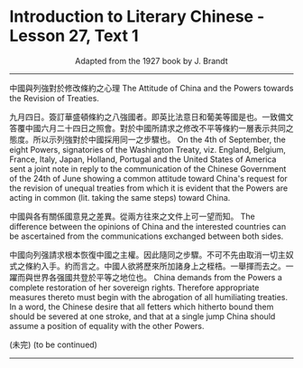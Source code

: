 # Introduction to Literary Chinese - Lesson 27, Text 1

<center>Adapted from the 1927 book by J. Brandt</center>

<!-- 中國與列強對於修改條約之心理

九月四日簽訂華盛頓條約之八強國者即英比法意
日和葡美等國是也一致備文答覆中國六月二十四
日之照會對於中國所請求之修改不平等條約一層
表示共同之態度所以示列強對於中國採用同一之
步驟也中國與各有關係國意見之差異從兩方往來
之文件上可一望而知中國向列强請求根本恢復中
國之主權因此隨同之步驟不可不先由取消一切主
奴式之條約入手約而言之中國人欲將歷來所加諸
身上之桎梏一舉揮而去之一躍而與世界各强國共
登於平等之地位也(未完)

 -->

<!-- 中國與列強對於修改條約之心理

九月四日。簽訂華盛頓條約之八強國者。即英比法意
日和葡美等國是也。一致備文答覆中國六月二十四
日之照會。對於中國所請求之修改不平等條約一層
表示共同之態度。所以示列強對於中國採用同一之
步驟也。中國與各有關係國意見之差異。從兩方往來
之文件上可一望而知。中國向列强請求根本恢復中
國之主權。因此隨同之步驟。不可不先由取消一切主
奴式之條約入手。約而言之。中國人欲將歷來所加諸
身上之桎梏。一舉揮而去之。一躍而與世界各强國共
登於平等之地位也。(未完)

 -->

 <!--
 
中國與列強對於修改條約之心理

九月四日。簽訂華盛頓條約之八強國者。即英比法意日和葡美等國是也。一致備文答覆中國六月二十四日之照會。對於中國所請求之修改不平等條約一層表示共同之態度。所以示列強對於中國採用同一之步驟也。中國與各有關係國意見之差異。從兩方往來之文件上可一望而知。中國向列强請求根本恢復中國之主權。因此隨同之步驟。不可不先由取消一切主奴式之條約入手。約而言之。中國人欲將歷來所加諸身上之桎梏。一舉揮而去之。一躍而與世界各强國共登於平等之地位也。(未完)
 >

-->

<!-- THE ATTITUDE OF CHINA AND THE POWERS TOWARDS THE REVISION OF TREATIES. On the 4th of September the eight Powers, signatories of the Washington Treaty, viz. England, Belgium, France, Italy, Japan, Holland, Portugal and the United States of America sent a joint note in reply to the communication of the Chinese Government of the 24th of June showing a common attitude toward China's request for the revision of unequal treaties from which it is evident that the Powers are acting in common (lit. taking the same steps) toward China. The difference (差異) between the opinions of China and the interested countries (各有關係國) can be ascertained from the communications exchanged (往來) between both sides(兩方).China demands from the Powers a complete restoration(根本恢復) of her sovereign rights. There- fore(因此) appropriate measures thereto must begin with the abrogation of all humiliating treaties. In a word, the Chinese desire that all fetters which hitherto bound them should be severed at one stroke, and that at single jump (1) China 雌 should assume (x) 2) a position of equality with the other Powers. (to be continued) -->

---

中國與列強對於修改條約之心理
The Attitude of China and the Powers towards the Revision of Treaties.

九月四日。簽訂華盛頓條約之八強國者。即英比法意日和葡美等國是也。一致備文答覆中國六月二十四日之照會。對於中國所請求之修改不平等條約一層表示共同之態度。所以示列強對於中國採用同一之步驟也。
On the 4th of September, the eight Powers, signatories of the Washington Treaty, viz. England, Belgium, France, Italy, Japan, Holland, Portugal and the United States of America sent a joint note in reply to the communication of the Chinese Government of the 24th of June showing a common attitude toward China's request for the revision of unequal treaties from which it is evident that the Powers are acting in common (lit. taking the same steps) toward China.

中國與各有關係國意見之差異。從兩方往來之文件上可一望而知。
The difference between the opinions of China and the interested countries can be ascertained from the communications exchanged between both sides.

中國向列强請求根本恢復中國之主權。因此隨同之步驟。不可不先由取消一切主奴式之條約入手。約而言之。中國人欲將歷來所加諸身上之桎梏。一舉揮而去之。一躍而與世界各强國共登於平等之地位也。
China demands from the Powers a complete restoration of her sovereign rights. Therefore appropriate measures thereto must begin with the abrogation of all humiliating treaties. In a word, the Chinese desire that all fetters which hitherto bound them should be severed at one stroke, and that at a single jump China should assume a position of equality with the other Powers.

(未完)
(to be continued)

---

